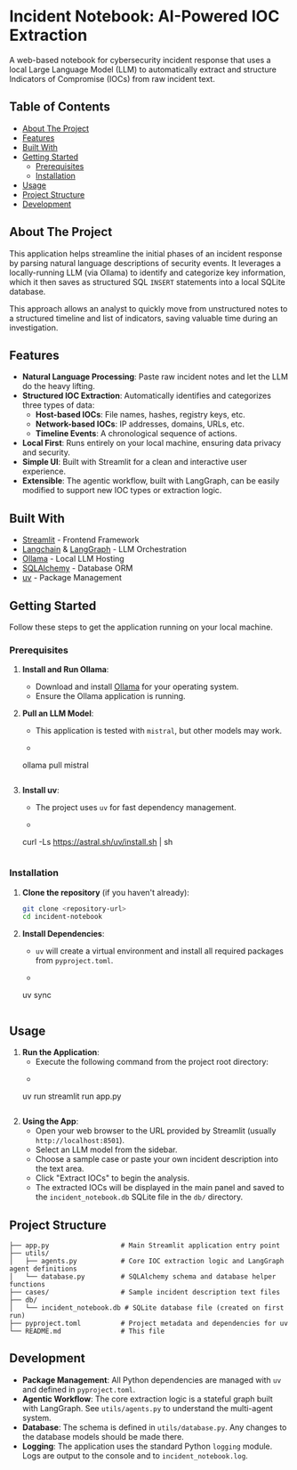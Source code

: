 # Incident Notebook: AI-Powered IOC Extraction

A web-based notebook for cybersecurity incident response that uses a local Large Language Model (LLM) to automatically extract and structure Indicators of Compromise (IOCs) from raw incident text.

## Table of Contents

- [About The Project](#about-the-project)
- [Features](#features)
- [Built With](#built-with)
- [Getting Started](#getting-started)
  - [Prerequisites](#prerequisites)
  - [Installation](#installation)
- [Usage](#usage)
- [Project Structure](#project-structure)
- [Development](#development)

## About The Project

This application helps streamline the initial phases of an incident response by parsing natural language descriptions of security events. It leverages a locally-running LLM (via Ollama) to identify and categorize key information, which it then saves as structured SQL `INSERT` statements into a local SQLite database.

This approach allows an analyst to quickly move from unstructured notes to a structured timeline and list of indicators, saving valuable time during an investigation.

## Features

-   **Natural Language Processing**: Paste raw incident notes and let the LLM do the heavy lifting.
-   **Structured IOC Extraction**: Automatically identifies and categorizes three types of data:
    -   **Host-based IOCs**: File names, hashes, registry keys, etc.
    -   **Network-based IOCs**: IP addresses, domains, URLs, etc.
    -   **Timeline Events**: A chronological sequence of actions.
-   **Local First**: Runs entirely on your local machine, ensuring data privacy and security.
-   **Simple UI**: Built with Streamlit for a clean and interactive user experience.
-   **Extensible**: The agentic workflow, built with LangGraph, can be easily modified to support new IOC types or extraction logic.

## Built With

-   [Streamlit](https://streamlit.io/) - Frontend Framework
-   [Langchain](https://www.langchain.com/) & [LangGraph](https://langchain-ai.github.io/langgraph/) - LLM Orchestration
-   [Ollama](https://ollama.com/) - Local LLM Hosting
-   [SQLAlchemy](https://www.sqlalchemy.org/) - Database ORM
-   [uv](https://github.com/astral-sh/uv) - Package Management

## Getting Started

Follow these steps to get the application running on your local machine.

### Prerequisites

1.  **Install and Run Ollama**:
    -   Download and install [Ollama](https://ollama.com/) for your operating system.
    -   Ensure the Ollama application is running.

2.  **Pull an LLM Model**:
    -   This application is tested with `mistral`, but other models may work.
    -   ```bash
      ollama pull mistral
      ```

3.  **Install uv**:
    -   The project uses `uv` for fast dependency management.
    -   ```bash
      curl -Ls https://astral.sh/uv/install.sh | sh
      ```

### Installation

1.  **Clone the repository** (if you haven't already):
    ```bash
    git clone <repository-url>
    cd incident-notebook
    ```

2.  **Install Dependencies**:
    -   `uv` will create a virtual environment and install all required packages from `pyproject.toml`.
    -   ```bash
      uv sync
      ```

## Usage

1.  **Run the Application**:
    -   Execute the following command from the project root directory:
    -   ```bash
      uv run streamlit run app.py
      ```

2.  **Using the App**:
    -   Open your web browser to the URL provided by Streamlit (usually `http://localhost:8501`).
    -   Select an LLM model from the sidebar.
    -   Choose a sample case or paste your own incident description into the text area.
    -   Click "Extract IOCs" to begin the analysis.
    -   The extracted IOCs will be displayed in the main panel and saved to the `incident_notebook.db` SQLite file in the `db/` directory.

## Project Structure

```
├── app.py                  # Main Streamlit application entry point
├── utils/
│   ├── agents.py           # Core IOC extraction logic and LangGraph agent definitions
│   └── database.py         # SQLAlchemy schema and database helper functions
├── cases/                  # Sample incident description text files
├── db/
│   └── incident_notebook.db # SQLite database file (created on first run)
├── pyproject.toml          # Project metadata and dependencies for uv
└── README.md               # This file
```

## Development

-   **Package Management**: All Python dependencies are managed with `uv` and defined in `pyproject.toml`.
-   **Agentic Workflow**: The core extraction logic is a stateful graph built with LangGraph. See `utils/agents.py` to understand the multi-agent system.
-   **Database**: The schema is defined in `utils/database.py`. Any changes to the database models should be made there.
-   **Logging**: The application uses the standard Python `logging` module. Logs are output to the console and to `incident_notebook.log`.